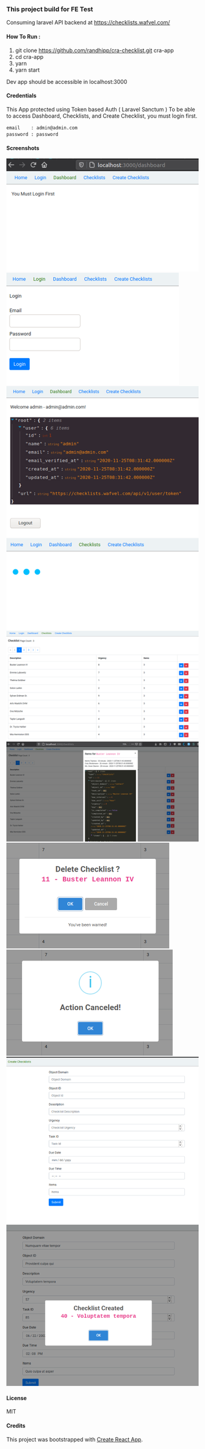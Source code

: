 
### This project build for FE Test

Consuming laravel API backend at https://checklists.wafvel.com/

#### How To Run :

1. git clone https://github.com/randhipp/cra-checklist.git cra-app 
2. cd cra-app 
3. yarn
4. yarn start

Dev app should be accessible in localhost:3000

#### Credentials

This App protected using Token based Auth ( Laravel Sanctum )
To be able to access Dashboard, Checklists, and Create Checklist, you must login first.

```bash
email    : admin@admin.com    
password : password
```

#### Screenshots

![](./img/2020-12-09-00-19-42.png)
![](./img/2020-12-09-00-21-49.png)
![](./img/2020-12-09-00-23-21.png)
![](./img/2020-12-09-00-24-15.png)
![](./img/2020-12-09-00-24-37.png)
![](./img/2020-12-09-00-25-09.png)
![](./img/2020-12-09-00-25-38.png)
![](./img/2020-12-09-00-25-56.png)
![](./img/2020-12-09-00-26-18.png)
![](./img/2020-12-09-00-26-48.png)

#### License

MIT

#### Credits
This project was bootstrapped with [Create React App](https://github.com/facebook/create-react-app).
